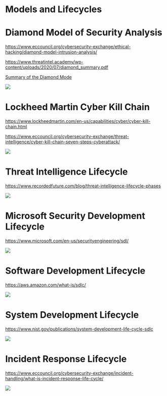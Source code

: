 # Models and Lifecycles

# Diamond Model of Security Analysis

https://www.eccouncil.org/cybersecurity-exchange/ethical-hacking/diamond-model-intrusion-analysis/

https://www.threatintel.academy/wp-content/uploads/2020/07/diamond_summary.pdf

[Summary of the Diamond Mode](./files/diamond_summary.pdf)

![](https://www.socinvestigation.com/wp-content/uploads/2021/09/Extended-model-1.png)

# Lockheed Martin Cyber Kill Chain 


https://www.lockheedmartin.com/en-us/capabilities/cyber/cyber-kill-chain.html

https://www.eccouncil.org/cybersecurity-exchange/threat-intelligence/cyber-kill-chain-seven-steps-cyberattack/


![](https://www.lockheedmartin.com/content/dam/lockheed-martin/rms/photo/cyber/THE-CYBER-KILL-CHAIN-body.png)

# Threat Intelligence Lifecycle


https://www.recordedfuture.com/blog/threat-intelligence-lifecycle-phases

![](https://lh4.googleusercontent.com/BDrSsnKMgLcK9g999BIDNvS9A3f3MVd4rWKWlV2Y5Ofe-12t_EpvDUEwx8mBkz6Y2rZeERQUsZPSt0N8d6b0-rzEWkURHgZZBY_fUx8gZNQP_Y75EjYnrj_V9YUOR1PVa_Ph44fon2PZ07knwg)


# Microsoft Security Development Lifecycle

https://www.microsoft.com/en-us/securityengineering/sdl/

![](https://learn.microsoft.com/en-us/compliance/media/assurance-sdl-process-diagram.png)


# Software Development Lifecycle

https://aws.amazon.com/what-is/sdlc/

![](https://datarob.com/content/images/2019/08/SDLC-stages.png)



# System Development Lifecycle

https://www.nist.gov/publications/system-development-life-cycle-sdlc

![](https://upload.wikimedia.org/wikipedia/commons/7/7e/SDLC-Maintenance-Highlighted.png)



# Incident Response Lifecycle

https://www.eccouncil.org/cybersecurity-exchange/incident-handling/what-is-incident-response-life-cycle/

![](https://www.cynet.com/wp-content/uploads/2019/08/nist-incident-response-process-1.png)
